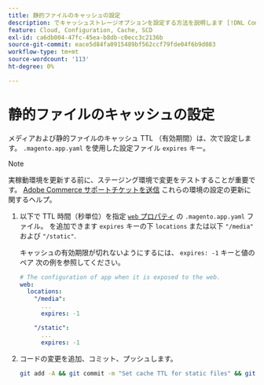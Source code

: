 ```yaml
---
title: 静的ファイルのキャッシュの設定
description: でキャッシュストレージオプションを設定する方法を説明します [!DNL Commerce] アプリケーション設定ファイル。
feature: Cloud, Configuration, Cache, SCD
exl-id: ca6db004-47fc-45ea-b8db-c0ecc3c2136b
source-git-commit: eace5d84fa0915489bf562ccf79fde04f6b9d083
workflow-type: tm+mt
source-wordcount: '113'
ht-degree: 0%

---
```


# 静的ファイルのキャッシュの設定

メディアおよび静的ファイルのキャッシュ TTL （有効期間）は、次で設定します。 `.magento.app.yaml` を使用した設定ファイル `expires` キー。

>[!NOTE]
>
>実稼動環境を更新する前に、ステージング環境で変更をテストすることが重要です。 [Adobe Commerce サポートチケットを送信](https://experienceleague.adobe.com/docs/commerce-knowledge-base/kb/help-center-guide/magento-help-center-user-guide.html#submit-ticket) これらの環境の設定の更新に関するヘルプ。

1. 以下で TTL 時間（秒単位）を指定 [`web` プロパティ](web-property.md) の `.magento.app.yaml` ファイル。 を追加できます `expires` キーの下 `locations` または以下 `"/media"` および `"/static"`.

   キャッシュの有効期限が切れないようにするには、 `expires: -1` キーと値のペア 次の例を参照してください。

   ```yaml
   # The configuration of app when it is exposed to the web.
   web:
     locations:
       "/media":
         ...
         expires: -1
   
       "/static":
         ...
         expires: -1
   ```

1. コードの変更を追加、コミット、プッシュします。

   ```bash
   git add -A && git commit -m "Set cache TTL for static files" && git push origin <branch-name>
   ```
